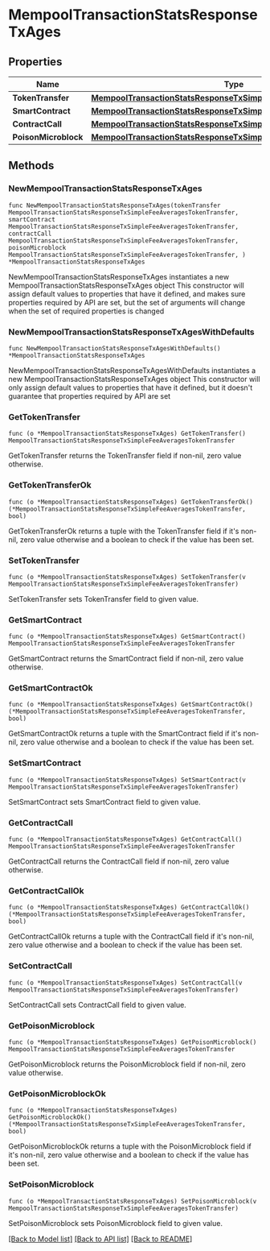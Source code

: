 # MempoolTransactionStatsResponseTxAges

## Properties

Name | Type | Description | Notes
------------ | ------------- | ------------- | -------------
**TokenTransfer** | [**MempoolTransactionStatsResponseTxSimpleFeeAveragesTokenTransfer**](MempoolTransactionStatsResponseTxSimpleFeeAveragesTokenTransfer.md) |  | 
**SmartContract** | [**MempoolTransactionStatsResponseTxSimpleFeeAveragesTokenTransfer**](MempoolTransactionStatsResponseTxSimpleFeeAveragesTokenTransfer.md) |  | 
**ContractCall** | [**MempoolTransactionStatsResponseTxSimpleFeeAveragesTokenTransfer**](MempoolTransactionStatsResponseTxSimpleFeeAveragesTokenTransfer.md) |  | 
**PoisonMicroblock** | [**MempoolTransactionStatsResponseTxSimpleFeeAveragesTokenTransfer**](MempoolTransactionStatsResponseTxSimpleFeeAveragesTokenTransfer.md) |  | 

## Methods

### NewMempoolTransactionStatsResponseTxAges

`func NewMempoolTransactionStatsResponseTxAges(tokenTransfer MempoolTransactionStatsResponseTxSimpleFeeAveragesTokenTransfer, smartContract MempoolTransactionStatsResponseTxSimpleFeeAveragesTokenTransfer, contractCall MempoolTransactionStatsResponseTxSimpleFeeAveragesTokenTransfer, poisonMicroblock MempoolTransactionStatsResponseTxSimpleFeeAveragesTokenTransfer, ) *MempoolTransactionStatsResponseTxAges`

NewMempoolTransactionStatsResponseTxAges instantiates a new MempoolTransactionStatsResponseTxAges object
This constructor will assign default values to properties that have it defined,
and makes sure properties required by API are set, but the set of arguments
will change when the set of required properties is changed

### NewMempoolTransactionStatsResponseTxAgesWithDefaults

`func NewMempoolTransactionStatsResponseTxAgesWithDefaults() *MempoolTransactionStatsResponseTxAges`

NewMempoolTransactionStatsResponseTxAgesWithDefaults instantiates a new MempoolTransactionStatsResponseTxAges object
This constructor will only assign default values to properties that have it defined,
but it doesn't guarantee that properties required by API are set

### GetTokenTransfer

`func (o *MempoolTransactionStatsResponseTxAges) GetTokenTransfer() MempoolTransactionStatsResponseTxSimpleFeeAveragesTokenTransfer`

GetTokenTransfer returns the TokenTransfer field if non-nil, zero value otherwise.

### GetTokenTransferOk

`func (o *MempoolTransactionStatsResponseTxAges) GetTokenTransferOk() (*MempoolTransactionStatsResponseTxSimpleFeeAveragesTokenTransfer, bool)`

GetTokenTransferOk returns a tuple with the TokenTransfer field if it's non-nil, zero value otherwise
and a boolean to check if the value has been set.

### SetTokenTransfer

`func (o *MempoolTransactionStatsResponseTxAges) SetTokenTransfer(v MempoolTransactionStatsResponseTxSimpleFeeAveragesTokenTransfer)`

SetTokenTransfer sets TokenTransfer field to given value.


### GetSmartContract

`func (o *MempoolTransactionStatsResponseTxAges) GetSmartContract() MempoolTransactionStatsResponseTxSimpleFeeAveragesTokenTransfer`

GetSmartContract returns the SmartContract field if non-nil, zero value otherwise.

### GetSmartContractOk

`func (o *MempoolTransactionStatsResponseTxAges) GetSmartContractOk() (*MempoolTransactionStatsResponseTxSimpleFeeAveragesTokenTransfer, bool)`

GetSmartContractOk returns a tuple with the SmartContract field if it's non-nil, zero value otherwise
and a boolean to check if the value has been set.

### SetSmartContract

`func (o *MempoolTransactionStatsResponseTxAges) SetSmartContract(v MempoolTransactionStatsResponseTxSimpleFeeAveragesTokenTransfer)`

SetSmartContract sets SmartContract field to given value.


### GetContractCall

`func (o *MempoolTransactionStatsResponseTxAges) GetContractCall() MempoolTransactionStatsResponseTxSimpleFeeAveragesTokenTransfer`

GetContractCall returns the ContractCall field if non-nil, zero value otherwise.

### GetContractCallOk

`func (o *MempoolTransactionStatsResponseTxAges) GetContractCallOk() (*MempoolTransactionStatsResponseTxSimpleFeeAveragesTokenTransfer, bool)`

GetContractCallOk returns a tuple with the ContractCall field if it's non-nil, zero value otherwise
and a boolean to check if the value has been set.

### SetContractCall

`func (o *MempoolTransactionStatsResponseTxAges) SetContractCall(v MempoolTransactionStatsResponseTxSimpleFeeAveragesTokenTransfer)`

SetContractCall sets ContractCall field to given value.


### GetPoisonMicroblock

`func (o *MempoolTransactionStatsResponseTxAges) GetPoisonMicroblock() MempoolTransactionStatsResponseTxSimpleFeeAveragesTokenTransfer`

GetPoisonMicroblock returns the PoisonMicroblock field if non-nil, zero value otherwise.

### GetPoisonMicroblockOk

`func (o *MempoolTransactionStatsResponseTxAges) GetPoisonMicroblockOk() (*MempoolTransactionStatsResponseTxSimpleFeeAveragesTokenTransfer, bool)`

GetPoisonMicroblockOk returns a tuple with the PoisonMicroblock field if it's non-nil, zero value otherwise
and a boolean to check if the value has been set.

### SetPoisonMicroblock

`func (o *MempoolTransactionStatsResponseTxAges) SetPoisonMicroblock(v MempoolTransactionStatsResponseTxSimpleFeeAveragesTokenTransfer)`

SetPoisonMicroblock sets PoisonMicroblock field to given value.



[[Back to Model list]](../README.md#documentation-for-models) [[Back to API list]](../README.md#documentation-for-api-endpoints) [[Back to README]](../README.md)


